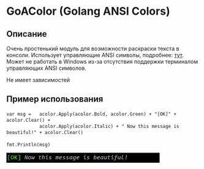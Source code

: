 # GoAColor (Golang ANSI Colors)

Описание
------------------------------

Очень простенький модуль для возможности раскраски текста в консоли. Использует управляющие ANSI символы, подробнее: [тут](https://ru.wikipedia.org/wiki/%D0%A3%D0%BF%D1%80%D0%B0%D0%B2%D0%BB%D1%8F%D1%8E%D1%89%D0%B8%D0%B5_%D0%BF%D0%BE%D1%81%D0%BB%D0%B5%D0%B4%D0%BE%D0%B2%D0%B0%D1%82%D0%B5%D0%BB%D1%8C%D0%BD%D0%BE%D1%81%D1%82%D0%B8_ANSI "Управляющие последовательности ANSI").
Может не работать в Windows из-за отсутствия поддержки терминалом управляющих ANSI символов. 

Не имеет зависимостей

Пример использования
------------------------------
```
var msg =   acolor.Apply(acolor.Bold, acolor.Green) + "[OK]" + acolor.Clear() + 
            acolor.Apply(acolor.Italic) + " Now this message is beautiful!" + acolor.Clear()

fmt.Println(msg)
```
![Пример вывода](https://github.com/VolkovRA/GoAColor/blob/master/example.png)
